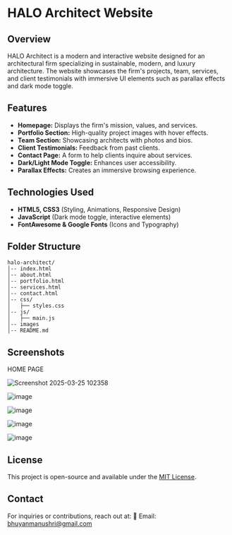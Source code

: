 # HALO Architect Website

## Overview
HALO Architect is a modern and interactive website designed for an architectural firm specializing in sustainable, modern, and luxury architecture. The website showcases the firm's projects, team, services, and client testimonials with immersive UI elements such as parallax effects and dark mode toggle.

## Features
- **Homepage:** Displays the firm's mission, values, and services.
- **Portfolio Section:** High-quality project images with hover effects.
- **Team Section:** Showcasing architects with photos and bios.
- **Client Testimonials:** Feedback from past clients.
- **Contact Page:** A form to help clients inquire about services.
- **Dark/Light Mode Toggle:** Enhances user accessibility.
- **Parallax Effects:** Creates an immersive browsing experience.

## Technologies Used
- **HTML5, CSS3** (Styling, Animations, Responsive Design)
- **JavaScript** (Dark mode toggle, interactive elements)
- **FontAwesome & Google Fonts** (Icons and Typography)


## Folder Structure
```
halo-architect/
│-- index.html
│-- about.html
│-- portfolio.html
│-- services.html
│-- contact.html
│-- css/
│   ├── styles.css
│-- js/
│   ├── main.js
│-- images
│-- README.md
```

## Screenshots

HOME PAGE

![Screenshot 2025-03-25 102358](https://github.com/user-attachments/assets/dfe9558b-c772-4dec-89ab-cb1652f24e1f)

![image](https://github.com/user-attachments/assets/812dbcea-9d7d-43d7-9e69-1b9bea1ce4cb)

![image](https://github.com/user-attachments/assets/a73691d8-7d75-4805-8f1c-064a00a54a1b)

![image](https://github.com/user-attachments/assets/cafb9703-e335-44d4-8f6b-719ae1658055)

![image](https://github.com/user-attachments/assets/2ec7e552-6b6b-4591-8f83-2cb268b2cb76)


## License
This project is open-source and available under the [MIT License](LICENSE).

## Contact
For inquiries or contributions, reach out at:
📧 Email: bhuyanmanushri@gmail.com


